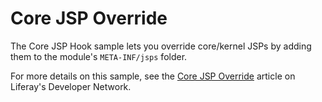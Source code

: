 # Core JSP Override

The Core JSP Hook sample lets you override core/kernel JSPs by adding them to
the module's `META-INF/jsps` folder.

For more details on this sample, see the
[Core JSP Override](https://dev.liferay.com/develop/reference/-/knowledge_base/7-0/core-jsp-hook)
article on Liferay's Developer Network.